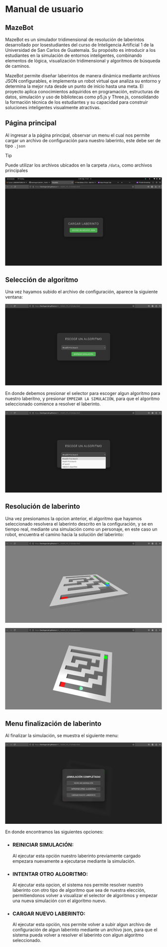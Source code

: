 # Manual de usuario

## MazeBot

MazeBot es un simulador tridimensional de resolución de laberintos desarrollado por losestudiantes del curso de Inteligencia Artificial 1 de la Universidad de San Carlos de Guatemala. Su propósito es introducir a los estudiantes en la simulación de entornos inteligentes, combinando elementos de lógica, visualización tridimensional y algoritmos de búsqueda de caminos.

MazeBot permite diseñar laberintos de manera dinámica mediante archivos JSON configurables, e implementa un robot virtual que analiza su entorno y determina la mejor ruta desde un punto de inicio hasta una meta. El proyecto aplica conocimientos adquiridos en programación, estructuras de datos, simulación y uso de bibliotecas como p5.js y Three.js, consolidando la formación técnica de los estudiantes y su capacidad para construir soluciones inteligentes visualmente atractivas.

## Página principal

Al ingresar a la página principal, observar un menu el cual nos permite cargar un archivo de configuración para nuestro laberinto, este debe ser de tipo `.json`

> [!TIP]
> Puede utilizar los archivos ubicados en la carpeta `/data`, como archivos principales

![home](./imgs/1.png)

## Selección de algoritmo

Una vez hayamos subido el archivo de configuración, aparece la siguiente ventana:

![algoritmo](./imgs/2.png)

En donde debemos presionar el selector para escoger algun algoritmo para nuestro laberitno, y presionar `EMPEZAR LA SIMULACIÓN`, para que el algoritmo seleccionado comience a resolver el laberinto.

![algoritmo_seleccionado](./imgs/3.png)

## Resolución de laberinto

Una vez presionamos la opcion anterior, el algoritmo que hayamos seleccionado resolvera el laberinto descrito en la configuración, y se en tiempo real, mediante una simulación como un personaje, en este caso un robot, encuentra el camino hacia la solución del laberinto:

![paso 1](./imgs/4.png)

![paso 2](./imgs/5.png)

## Menu finalización de laberinto

Al finalizar la simulación, se muestra el siguiente menu:

![paso 3](./imgs/6.png)

En donde encontramos las siguientes opciones:

- ### REINICIAR SIMULACIÓN:

    Al ejecutar esta opción nuestro laberinto previamente cargado empezara nuevamente a ejecutarse mediante la simulación.

- ### INTENTAR OTRO ALGORITMO:

    Al ejecutar esta opcion, el sistema nos permite resolver nuestro laberinto con otro tipo de algoritmo que sea de nuestra elección, permitiendonos volver a visualizar el selector de algoritmos y empezar una nueva simulación con el algoritmo nuevo.

- ### CARGAR NUEVO LABERINTO:

    Al ejecutar esta opción, nos permite volver a subir algun archivo de configuración de algun laberinto mediante un archivo json, para que el sistema pueda volver a resolver el laberinto con algun algoritmo seleccionado.